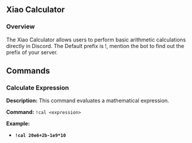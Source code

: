 ## Xiao Calculator

### Overview

The Xiao Calculator allows users to perform basic arithmetic calculations directly in Discord. The Default prefix is !, mention the bot to find out the prefix of your server.

## Commands

### Calculate Expression

**Description:** This command evaluates a mathematical expression.

**Command:** ```!cal <expression>```

**Example:**
- **`!cal 20e6+2b-1e9*10`**
